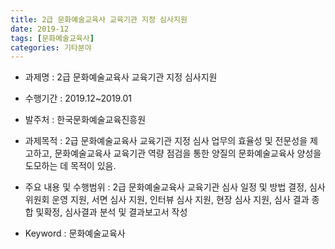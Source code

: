 ```yaml
---
title: 2급 문화예술교육사 교육기관 지정 심사지원
date: 2019-12
tags: [문화예술교육사]
categories: 기타분야
---
```


- 과제명 : 2급 문화예술교육사 교육기관 지정 심사지원

- 수행기간 : 2019.12~2019.01

- 발주처 : 한국문화예술교육진흥원

- 과제목적 : 2급 문화예술교육사 교육기관 지정 심사 업무의 효율성 및 전문성을 제고하고, 문화예술교육사 교육기관 역량 점검을 통한 양질의 문화예술교육사 양성을 도모하는 데 목적이 있음.

- 주요 내용 및 수행범위 : 2급 문화예술교육사 교육기관 심사 일정 및 방법 결정, 심사위원회 운영 지원, 서면 심사 지원, 인터뷰 심사 지원, 현장 심사 지원, 심사 결과 종합 및확정, 심사결과 분석 및 결과보고서 작성

- Keyword : 문화예술교육사
